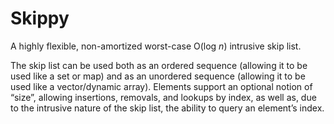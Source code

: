 Skippy
======

A highly flexible, non-amortized worst-case O(log *n*) intrusive skip list.

The skip list can be used both as an ordered sequence (allowing it to be
used like a set or map) and as an unordered sequence (allowing it to be
used like a vector/dynamic array). Elements support an optional notion of
“size”, allowing insertions, removals, and lookups by index, as well as,
due to the intrusive nature of the skip list, the ability to query an
element’s index.
